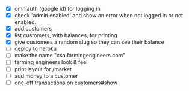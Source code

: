 * [x] omniauth (google id) for logging in
* [x] check 'admin.enabled' and show an error when not logged in or not enabled.
* [x] add customers
* [x] list customers, with balances, for printing
* [x] give customers a random slug so they can see their balance
* [ ] deploy to heroku
* [ ] make the name "csa.farmingengineers.com"
* [ ] farming engineers look & feel
* [ ] print layout for /market
* [ ] add money to a customer
* [ ] one-off transactions on customers#show
